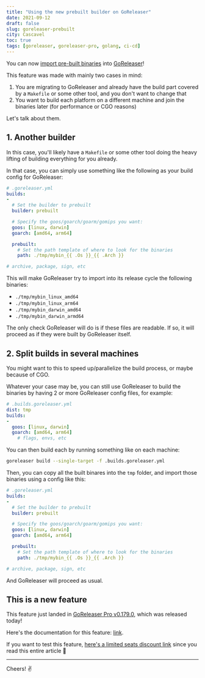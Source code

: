```yaml
---
title: "Using the new prebuilt builder on GoReleaser"
date: 2021-09-12
draft: false
slug: goreleaser-prebuilt
city: Cascavel
toc: true
tags: [goreleaser, goreleaser-pro, golang, ci-cd]
---
```


You can now [import pre-built binaries](https://goreleaser.com/customization/build/#import-pre-built-binaries) into [GoReleaser](https://goreleaser.com)! 

This feature was made with mainly two cases in mind:

1. You are migrating to GoReleaser and already have the build part covered by a `Makefile` or some other tool, and you don't want to change that
2. You want to build each platform on a different machine and join the binaries later (for performance or CGO reasons)

Let's talk about them.

## 1. Another builder

In this case, you'll likely have a `Makefile` or some other tool doing the heavy lifting of building everything for you already.

In that case, you can simply use something like the following as your build config for GoReleaser:

```yaml
# .goreleaser.yml
builds:
-
  # Set the builder to prebuilt
  builder: prebuilt

  # Specify the goos/goarch/goarm/gomips you want:
  goos: [linux, darwin]
  goarch: [amd64, arm64]

  prebuilt:
    # Set the path template of where to look for the binaries
    path: ./tmp/mybin_{{ .Os }}_{{ .Arch }}

# archive, package, sign, etc
```

This will make GoReleaser try to import into its release cycle the following binaries:

- `./tmp/mybin_linux_amd64`
- `./tmp/mybin_linux_arm64`
- `./tmp/mybin_darwin_amd64`
- `./tmp/mybin_darwin_armd64`

The only check GoReleaser will do is if these files are readable. If so, it will proceed as if they were built by GoReleaser itself.

## 2. Split builds in several machines

You might want to this to speed up/parallelize the build process, or maybe because of CGO.

Whatever your case may be, you can still use GoReleaser to build the binaries by having 2 or more GoReleaser config files, for example:

```yaml
# .builds.goreleaser.yml
dist: tmp
builds:
-
  goos: [linux, darwin]
  goarch: [amd64, arm64]
	# flags, envs, etc
```

You can then build each by running something like on each machine:

```bash
goreleaser build --single-target -f .builds.goreleaser.yml
```

Then, you can copy all the built binares into the `tmp` folder, and import those binaries using a config like this:

```yaml
# .goreleaser.yml
builds:
-
  # Set the builder to prebuilt
  builder: prebuilt

  # Specify the goos/goarch/goarm/gomips you want:
  goos: [linux, darwin]
  goarch: [amd64, arm64]

  prebuilt:
    # Set the path template of where to look for the binaries
    path: ./tmp/mybin_{{ .Os }}_{{ .Arch }}

# archive, package, sign, etc
```

And GoReleaser will proceed as usual.

## This is a new feature

This feature just landed in [GoReleaser Pro v0.179.0](https://github.com/goreleaser/goreleaser-pro/releases/tag/v0.179.0-pro), which was released today!

Here's the documentation for this feature: [link](https://goreleaser.com/customization/build/#import-pre-built-binaries).

If you want to test this feature, [here's a limited seats discount link](https://beckersoft.gumroad.com/l/goreleaser/prebuilt-article) since you read this entire article 🤘

---

Cheers! ✌️
